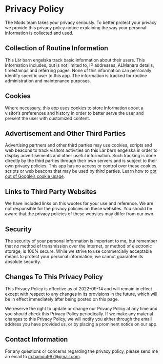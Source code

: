 # Privacy Policy

The Mods team takes your privacy seriously. To better protect your privacy we provide this privacy policy notice explaining the way your personal information is collected and used.


## Collection of Routine Information

This Lär barn engelska track basic information about their users. This information includes, but is not limited to, IP addresses, ALManara details, timestamps and referring pages. None of this information can personally identify specific user to this app. The information is tracked for routine administration and maintenance purposes.


## Cookies

Where necessary, this app uses cookies to store information about a visitor’s preferences and history in order to better serve the user and present the user with customized content.


## Advertisement and Other Third Parties

Advertising partners and other third parties may use cookies, scripts and web beacons to track visitors activities on this Lär barn engelska in order to display advertisements and other useful information. Such tracking is done directly by the third parties through their own servers and is subject to their own privacy policies. This app has no access or control over these cookies, scripts or web beacons that may be used by third parties. Learn how to [opt out of Google’s cookie usage](http://www.google.com/privacy_ads.html).


## Links to Third Party Websites

We have included links on this wuotes for your use and reference. We are not responsible for the privacy policies on these websites. You should be aware that the privacy policies of these websites may differ from our own.


## Security

The security of your personal information is important to me, but remember that no method of transmission over the Internet, or method of electronic storage, is 100% secure. While we strive to use commercially acceptable means to protect your personal information, we cannot guarantee its absolute security.


## Changes To This Privacy Policy

This Privacy Policy is effective as of 2022-09-14 and will remain in effect except with respect to any changes in its provisions in the future, which will be in effect immediately after being posted on this page.

We reserve the right to update or change our Privacy Policy at any time and you should check this Privacy Policy periodically. If we make any material changes to this Privacy Policy, we will notify you either through the email address you have provided us, or by placing a prominent notice on our app.


## Contact Information

For any questions or concerns regarding the privacy policy, please send me an email to m.hamou987@gmail.com.
